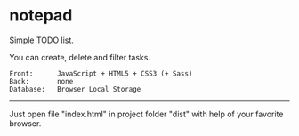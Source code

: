 # notepad

Simple TODO list.

You can create, delete and filter tasks.

    Front:      JavaScript + HTML5 + CSS3 (+ Sass)
    Back:       none
    Database:   Browser Local Storage
___________________________________________________________________

Just open file "index.html" in project folder "dist" with help of your favorite browser.
